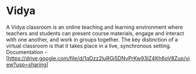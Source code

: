 # Vidya
A Vidya classroom is an online teaching and learning environment where teachers and students can present course materials, engage and interact with one another, and work in groups together. The key distinction of a virtual classroom is that it takes place in a live, synchronous setting.
Documentation - [https://drive.google.com/file/d/1qDzz2luRGj5DNvPrKw93lZ4Kh6oV8Zup/view?usp=sharing]

